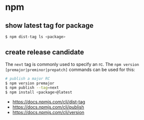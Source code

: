 # npm

## show latest tag for package
```sh
$ npm dist-tag ls <package>
```

## create release candidate
The `next` tag is commonly used to specify an rc. The `npm version
[premajor|preminor|prepatch]` commands can be used for this:

```sh
# publish a major RC
$ npm version premajor
$ npm publish --tag=next
$ npm install <package>@latest
```
- https://docs.npmjs.com/cli/dist-tag
- https://docs.npmjs.com/cli/publish
- https://docs.npmjs.com/cli/version
